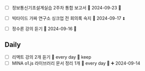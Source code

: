 - [ ] 정보통신기초설계실습 2주차 통합 보고서 📅 2024-09-23 🔽 
- [ ] 빅타이드 가짜 연구소 싱크업 전 회의록 숙지 📅 2024-09-17 ⏫ 
- [ ] 정수론 강의 듣기 📅 2024-09-16 🔽 


## Daily
- [ ] 리액트 강의 2개 듣기 🔁 every day 🏁 keep 
- [ ] MINA o1.js 라이브러리 문서 정리 1개 🔁 every day 🏁 ➕ 2024-09-14
